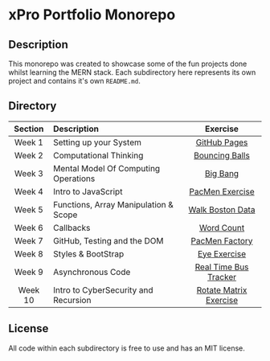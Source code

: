 # xPro Portfolio Monorepo

## Description

This monorepo was created to showcase some of the fun projects done whilst learning the MERN stack. Each subdirectory here represents its own project and contains it's own `README.md`.

## Directory


| Section | Description | Exercise |
| :-: | :-- | :-: |
| Week 1 | Setting up your System | [GitHub Pages][wk1] |
| Week 2 | Computational Thinking | [Bouncing Balls][wk2] |
| Week 3 | Mental Model Of Computing Operations | [Big Bang][wk3] |
| Week 4 | Intro to JavaScript | [PacMen Exercise][wk4] |
| Week 5 | Functions, Array Manipulation & Scope | [Walk Boston Data][wk5] |
| Week 6 | Callbacks | [Word Count][wk6] |
| Week 7 | GitHub, Testing and the DOM | [PacMen Factory][wk7] |
| Week 8 | Styles & BootStrap | [Eye Exercise][wk8] |
| Week 9 | Asynchronous Code | [Real Time Bus Tracker][wk9] |
| Week 10 | Intro to CyberSecurity and Recursion | [Rotate Matrix Exercise][wk10] |

## License

All code within each subdirectory is free to use and has an MIT license.

<!-- Directory -->
[wk1]: https://github.com/HudsonGraeme/hudsongraeme.github.io "Personal profile site"
[wk2]: ./wk2 "Bouncing Balls Exercise"
[wk3]: ./wk3 "Big Bang Exercise"
[wk4]: ./wk4 "PacMen Exercise"
[wk5]: ./wk5 "Walk Boston Data"
[wk6]: ./wk6 "Word Count Exercise"
[wk7]: ./wk7 "PacMen Factory Exercise"
[wk8]: ./wk8 "Eye Excercise"
[wk9]: ./wk9 "Real Time Bus Tracker"
[wk10]: ./wk10 "Rotate Matrix Exercise"
